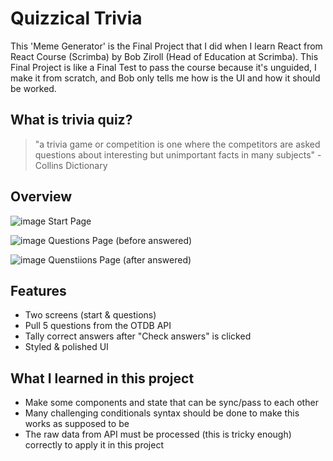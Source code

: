 # Quizzical Trivia
This 'Meme Generator' is the Final Project that I did when I learn React from React Course (Scrimba) by Bob Ziroll (Head of Education at Scrimba). This Final Project is like a Final Test to pass the course because it's unguided, I make it from scratch, and Bob only tells me how is the UI and how it should be worked.

## What is trivia quiz?
> "a trivia game or competition is one where the competitors are asked questions about interesting but unimportant facts in many subjects" - Collins Dictionary

## Overview
![image](https://user-images.githubusercontent.com/107041835/187060851-06089096-bd9b-4f5a-b066-0cb7bc9ed213.png)
Start Page

![image](https://user-images.githubusercontent.com/107041835/187060875-708cff0f-8d92-483d-a2e0-f4c2859dc58d.png)
Questions Page (before answered)

![image](https://user-images.githubusercontent.com/107041835/187061202-6077caac-6ca5-469e-ade2-ec8cfb8734f5.png)
Quenstiions Page (after answered)



## Features
- Two screens (start & questions)
- Pull 5 questions from the OTDB API
- Tally correct answers after "Check answers" is clicked
- Styled & polished UI

## What I learned in this project
- Make some components and state that can be sync/pass to each other
- Many challenging conditionals syntax should be done to make this works as supposed to be
- The raw data from API must be processed (this is tricky enough) correctly to apply it in this project
